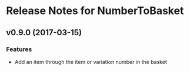 # Release Notes for NumberToBasket

## v0.9.0 (2017-03-15)

### Features

- Add an item through the item or variation number in the basket